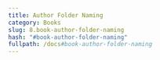 ```yaml
---
title: Author Folder Naming
category: Books
slug: 8.book-author-folder-naming
hash: "#book-author-folder-naming"
fullpath: /docs#book-author-folder-naming
---
```


<docs-book-author-folder-naming></docs-book-author-folder-naming>

